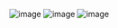 ![image](https://github.com/user-attachments/assets/bc41b97d-4d64-480a-b8ea-7a2d867700b3)
![image](https://github.com/user-attachments/assets/e81bf58d-5abc-46c9-99ed-dacd70916759)
![image](https://github.com/user-attachments/assets/df0c2fb5-cffb-4ae5-989f-94c4b997fe65)

